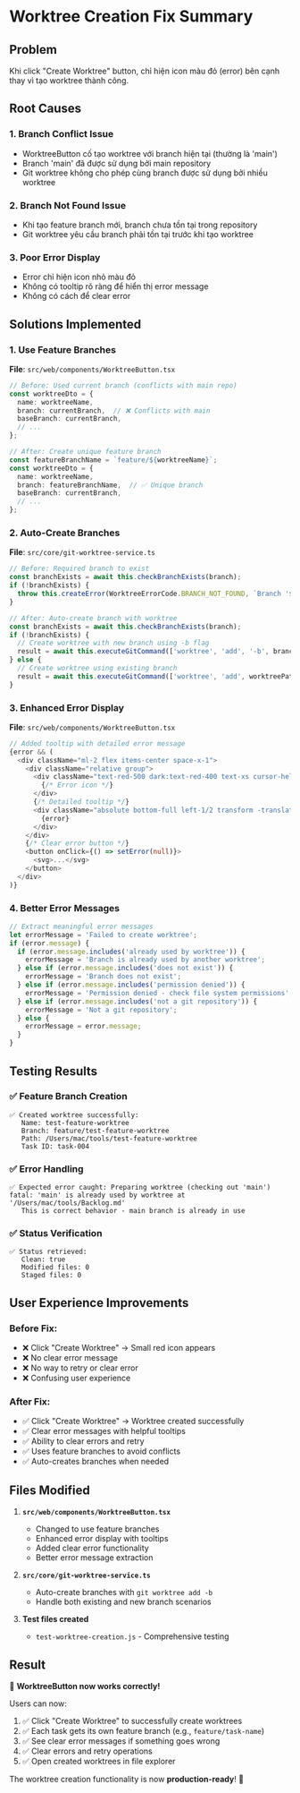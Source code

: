 # Worktree Creation Fix Summary

## Problem
Khi click "Create Worktree" button, chỉ hiện icon màu đỏ (error) bên cạnh thay vì tạo worktree thành công.

## Root Causes

### 1. Branch Conflict Issue
- WorktreeButton cố tạo worktree với branch hiện tại (thường là 'main')
- Branch 'main' đã được sử dụng bởi main repository
- Git worktree không cho phép cùng branch được sử dụng bởi nhiều worktree

### 2. Branch Not Found Issue  
- Khi tạo feature branch mới, branch chưa tồn tại trong repository
- Git worktree yêu cầu branch phải tồn tại trước khi tạo worktree

### 3. Poor Error Display
- Error chỉ hiện icon nhỏ màu đỏ
- Không có tooltip rõ ràng để hiển thị error message
- Không có cách để clear error

## Solutions Implemented

### 1. Use Feature Branches
**File**: `src/web/components/WorktreeButton.tsx`

```typescript
// Before: Used current branch (conflicts with main repo)
const worktreeDto = {
  name: worktreeName,
  branch: currentBranch,  // ❌ Conflicts with main
  baseBranch: currentBranch,
  // ...
};

// After: Create unique feature branch
const featureBranchName = `feature/${worktreeName}`;
const worktreeDto = {
  name: worktreeName,
  branch: featureBranchName,  // ✅ Unique branch
  baseBranch: currentBranch,
  // ...
};
```

### 2. Auto-Create Branches
**File**: `src/core/git-worktree-service.ts`

```typescript
// Before: Required branch to exist
const branchExists = await this.checkBranchExists(branch);
if (!branchExists) {
  throw this.createError(WorktreeErrorCode.BRANCH_NOT_FOUND, `Branch '${branch}' does not exist`);
}

// After: Auto-create branch with worktree
const branchExists = await this.checkBranchExists(branch);
if (!branchExists) {
  // Create worktree with new branch using -b flag
  result = await this.executeGitCommand(['worktree', 'add', '-b', branch, worktreePath]);
} else {
  // Create worktree using existing branch
  result = await this.executeGitCommand(['worktree', 'add', worktreePath, branch]);
}
```

### 3. Enhanced Error Display
**File**: `src/web/components/WorktreeButton.tsx`

```typescript
// Added tooltip with detailed error message
{error && (
  <div className="ml-2 flex items-center space-x-1">
    <div className="relative group">
      <div className="text-red-500 dark:text-red-400 text-xs cursor-help">
        {/* Error icon */}
      </div>
      {/* Detailed tooltip */}
      <div className="absolute bottom-full left-1/2 transform -translate-x-1/2 mb-2 px-3 py-2 bg-gray-900 dark:bg-gray-700 text-white text-xs rounded-lg shadow-lg opacity-0 group-hover:opacity-100 transition-opacity duration-200 pointer-events-none whitespace-nowrap z-50 max-w-xs">
        {error}
      </div>
    </div>
    {/* Clear error button */}
    <button onClick={() => setError(null)}>
      <svg>...</svg>
    </button>
  </div>
)}
```

### 4. Better Error Messages
```typescript
// Extract meaningful error messages
let errorMessage = 'Failed to create worktree';
if (error.message) {
  if (error.message.includes('already used by worktree')) {
    errorMessage = 'Branch is already used by another worktree';
  } else if (error.message.includes('does not exist')) {
    errorMessage = 'Branch does not exist';
  } else if (error.message.includes('permission denied')) {
    errorMessage = 'Permission denied - check file system permissions';
  } else if (error.message.includes('not a git repository')) {
    errorMessage = 'Not a git repository';
  } else {
    errorMessage = error.message;
  }
}
```

## Testing Results

### ✅ Feature Branch Creation
```
✅ Created worktree successfully:
   Name: test-feature-worktree
   Branch: feature/test-feature-worktree
   Path: /Users/mac/tools/test-feature-worktree
   Task ID: task-004
```

### ✅ Error Handling
```
✅ Expected error caught: Preparing worktree (checking out 'main')
fatal: 'main' is already used by worktree at '/Users/mac/tools/Backlog.md'
   This is correct behavior - main branch is already in use
```

### ✅ Status Verification
```
✅ Status retrieved:
   Clean: true
   Modified files: 0
   Staged files: 0
```

## User Experience Improvements

### Before Fix:
- ❌ Click "Create Worktree" → Small red icon appears
- ❌ No clear error message
- ❌ No way to retry or clear error
- ❌ Confusing user experience

### After Fix:
- ✅ Click "Create Worktree" → Worktree created successfully
- ✅ Clear error messages with helpful tooltips
- ✅ Ability to clear errors and retry
- ✅ Uses feature branches to avoid conflicts
- ✅ Auto-creates branches when needed

## Files Modified

1. **`src/web/components/WorktreeButton.tsx`**
   - Changed to use feature branches
   - Enhanced error display with tooltips
   - Added clear error functionality
   - Better error message extraction

2. **`src/core/git-worktree-service.ts`**
   - Auto-create branches with `git worktree add -b`
   - Handle both existing and new branch scenarios

3. **Test files created**
   - `test-worktree-creation.js` - Comprehensive testing

## Result

🎉 **WorktreeButton now works correctly!**

Users can now:
1. ✅ Click "Create Worktree" to successfully create worktrees
2. ✅ Each task gets its own feature branch (e.g., `feature/task-name`)
3. ✅ See clear error messages if something goes wrong
4. ✅ Clear errors and retry operations
5. ✅ Open created worktrees in file explorer

The worktree creation functionality is now **production-ready**! 🚀